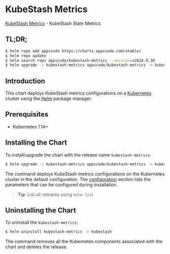 # KubeStash Metrics

[KubeStash Metrics](https://github.com/kubestash) - KubeStash State Metrics

## TL;DR;

```bash
$ helm repo add appscode https://charts.appscode.com/stable/
$ helm repo update
$ helm search repo appscode/kubestash-metrics --version=v2024.9.30
$ helm upgrade -i kubestash-metrics appscode/kubestash-metrics -n kubestash --create-namespace --version=v2024.9.30
```

## Introduction

This chart deploys KubeStash metrics configurations on a [Kubernetes](http://kubernetes.io) cluster using the [Helm](https://helm.sh) package manager.

## Prerequisites

- Kubernetes 1.14+

## Installing the Chart

To install/upgrade the chart with the release name `kubestash-metrics`:

```bash
$ helm upgrade -i kubestash-metrics appscode/kubestash-metrics -n kubestash --create-namespace --version=v2024.9.30
```

The command deploys KubeStash metrics configurations on the Kubernetes cluster in the default configuration. The [configuration](#configuration) section lists the parameters that can be configured during installation.

> **Tip**: List all releases using `helm list`

## Uninstalling the Chart

To uninstall the `kubestash-metrics`:

```bash
$ helm uninstall kubestash-metrics -n kubestash
```

The command removes all the Kubernetes components associated with the chart and deletes the release.


